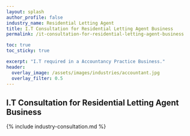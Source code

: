```yaml
---
layout: splash 
author_profile: false 
industry_name: Residential Letting Agent
title: I.T Consultation for Residential Letting Agent Business
permalink: /it-consultation-for-residential-letting-agent-business

toc: true
toc_sticky: true

excerpt: "I.T required in a Accountancy Practice Business."
header:
  overlay_image: /assets/images/industries/accountant.jpg
  overlay_filter: 0.5 
---
```


## I.T Consultation for Residential Letting Agent Business

{% include industry-consultation.md %}
